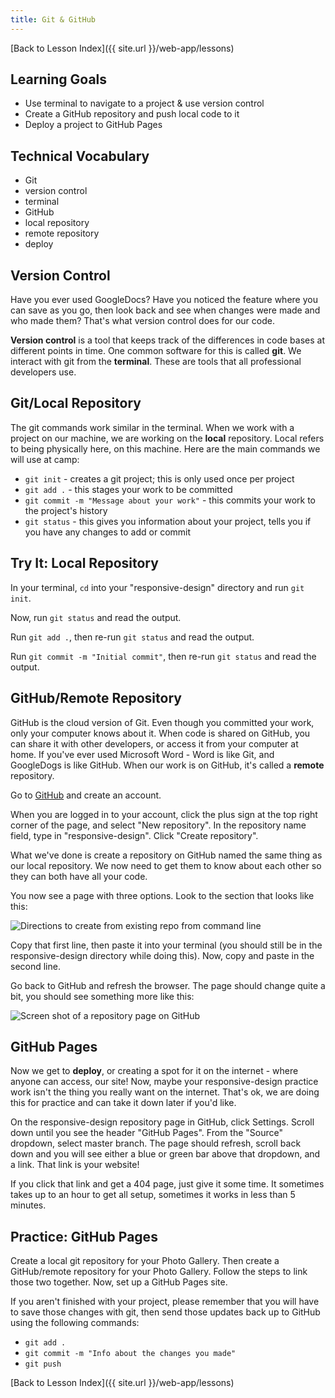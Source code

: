 ```yaml
---
title: Git & GitHub
---
```


[Back to Lesson Index]({{ site.url }}/web-app/lessons)

## Learning Goals

* Use terminal to navigate to a project & use version control
* Create a GitHub repository and push local code to it
* Deploy a project to GitHub Pages

## Technical Vocabulary

- Git
- version control
- terminal
- GitHub
- local repository
- remote repository
- deploy

## Version Control

Have you ever used GoogleDocs? Have you noticed the feature where you can save as you go, then look back and see when changes were made and who made them? That's what version control does for our code.

**Version control** is a tool that keeps track of the differences in code bases at different points in time. One common software for this is called **git**. We interact with git from the **terminal**. These are tools that all professional developers use.

## Git/Local Repository

The git commands work similar in the terminal. When we work with a project on our machine, we are working on the **local** repository. Local refers to being physically here, on this machine. Here are the main commands we will use at camp:

- `git init` - creates a git project; this is only used once per project
- `git add .` - this stages your work to be committed
- `git commit -m "Message about your work"` - this commits your work to the project's history
- `git status` - this gives you information about your project, tells you if you have any changes to add or commit

<div class="try-it">
  <h2>Try It: Local Repository</h2>
  <p>In your terminal, <code class="try-it-code">cd</code> into your "responsive-design" directory and run <code class="try-it-code">git init</code>.</p>
  <p>Now, run <code class="try-it-code">git status</code> and read the output.</p>
  <p>Run <code class="try-it-code">git add .</code>, then re-run <code class="try-it-code">git status</code> and read the output.</p>
  <p>Run <code class="try-it-code">git commit -m "Initial commit"</code>, then re-run <code class="try-it-code">git status</code> and read the output.</p>
</div>

## GitHub/Remote Repository

GitHub is the cloud version of Git. Even though you committed your work, only your computer knows about it. When code is shared on GitHub, you can share it with other developers, or access it from your computer at home. If you've ever used Microsoft Word - Word is like Git, and GoogleDogs is like GitHub. When our work is on GitHub, it's called a **remote** repository.

Go to <a target="blank" href="https://github.com/">GitHub</a> and create an account.

When you are logged in to your account, click the plus sign at the top right corner of the page, and select "New repository". In the repository name field, type in "responsive-design". Click "Create repository".

What we've done is create a repository on GitHub named the same thing as our local repository. We now need to get them to know about each other so they can both have all your code.

You now see a page with three options. Look to the section that looks like this:

<img class="medium" src="./assets/create-repo.png" alt="Directions to create from existing repo from command line">

Copy that first line, then paste it into your terminal (you should still be in the responsive-design directory while doing this). Now, copy and paste in the second line.

Go back to GitHub and refresh the browser. The page should change quite a bit, you should see something more like this:

<img class="small" src="./assets/repo.png" alt="Screen shot of a repository page on GitHub">

## GitHub Pages

Now we get to **deploy**, or creating a spot for it on the internet - where anyone can access, our site! Now, maybe your responsive-design practice work isn't the thing you really want on the internet. That's ok, we are doing this for practice and can take it down later if you'd like.

On the responsive-design repository page in GitHub, click Settings. Scroll down until you see the header "GitHub Pages". From the "Source" dropdown, select master branch. The page should refresh, scroll back down and you will see either a blue or green bar above that dropdown, and a link. That link is your website!

If you click that link and get a 404 page, just give it some time. It sometimes takes up to an hour to get all setup, sometimes it works in less than 5 minutes.

<div class="practice">
  <h2>Practice: GitHub Pages</h2>
  <p>Create a local git repository for your Photo Gallery. Then create a GitHub/remote repository for your Photo Gallery. Follow the steps to link those two together. Now, set up a GitHub Pages site.</p>
  <p>If you aren't finished with your project, please remember that you will have to save those changes with git, then send those updates back up to GitHub using the following commands:</p>
  <ul>
    <li><code class="practice-code">git add .</code></li>
    <li><code class="practice-code">git commit -m "Info about the changes you made"</code></li>
    <li><code class="practice-code">git push</code></li>
  </ul>
</div>

[Back to Lesson Index]({{ site.url }}/web-app/lessons)

